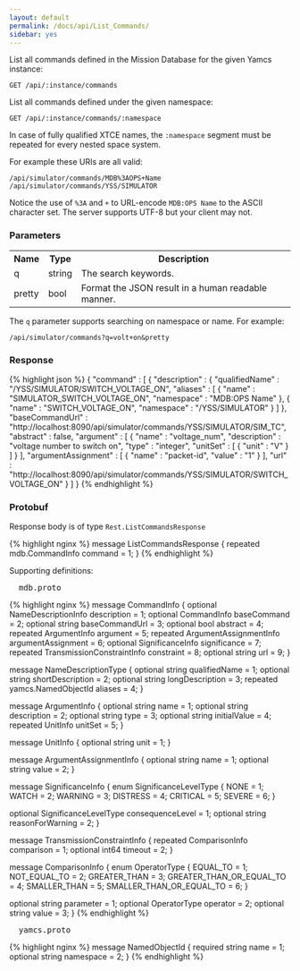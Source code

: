 ```yaml
---
layout: default
permalink: /docs/api/List_Commands/
sidebar: yes
---
```


List all commands defined in the Mission Database for the given Yamcs instance:

    GET /api/:instance/commands


List all commands defined under the given namespace:

    GET /api/:instance/commands/:namespace
    
In case of fully qualified XTCE names, the `:namespace` segment must be repeated for every nested space system.

For example these URIs are all valid:

    /api/simulator/commands/MDB%3AOPS+Name
    /api/simulator/commands/YSS/SIMULATOR
    
Notice the use of `%3A` and `+` to URL-encode `MDB:OPS Name` to the ASCII character set. The server supports UTF-8 but your client may not.


### Parameters

<table class="inline">
  <tr>
    <th>Name</th>
    <th>Type</th>
    <th>Description</th>
  </tr>
  <tr>
    <td class="code">q</td>
    <td class="code">string</td>
    <td>The search keywords.</td>
  </tr>
  <tr>
    <td class="code">pretty</td>
    <td class="code">bool</td>
    <td>Format the JSON result in a human readable manner.</td>
  </tr>
</table>

The `q` parameter supports searching on namespace or name. For example:

    /api/simulator/commands?q=volt+on&pretty 


### Response

{% highlight json %}
{
  "command" : [ {
    "description" : {
      "qualifiedName" : "/YSS/SIMULATOR/SWITCH_VOLTAGE_ON",
      "aliases" : [ {
        "name" : "SIMULATOR_SWITCH_VOLTAGE_ON",
        "namespace" : "MDB:OPS Name"
      }, {
        "name" : "SWITCH_VOLTAGE_ON",
        "namespace" : "/YSS/SIMULATOR"
      } ]
    },
    "baseCommandUrl" : "http://localhost:8090/api/simulator/commands/YSS/SIMULATOR/SIM_TC",
    "abstract" : false,
    "argument" : [ {
      "name" : "voltage_num",
      "description" : "voltage number to switch on",
      "type" : "integer",
      "unitSet" : [ {
        "unit" : "V"
      } ]
    } ],
    "argumentAssignment" : [ {
      "name" : "packet-id",
      "value" : "1"
    } ],
    "url" : "http://localhost:8090/api/simulator/commands/YSS/SIMULATOR/SWITCH_VOLTAGE_ON"
  } ]
}
{% endhighlight %}


### Protobuf

Response body is of type `Rest.ListCommandsResponse`

{% highlight nginx %}
message ListCommandsResponse {
  repeated mdb.CommandInfo command = 1;
}
{% endhighlight %}

Supporting definitions:

<pre class="header">
  mdb.proto
</pre>

{% highlight nginx %}
message CommandInfo {
  optional NameDescriptionInfo description = 1;
  optional CommandInfo baseCommand = 2;
  optional string baseCommandUrl = 3;
  optional bool abstract = 4;
  repeated ArgumentInfo argument = 5;
  repeated ArgumentAssignmentInfo argumentAssignment = 6;
  optional SignificanceInfo significance = 7;
  repeated TransmissionConstraintInfo constraint = 8;
  optional string url = 9;
}

message NameDescriptionType {
  optional string qualifiedName = 1;
  optional string shortDescription = 2;
  optional string longDescription = 3;
  repeated yamcs.NamedObjectId aliases = 4;
}

message ArgumentInfo {
  optional string name = 1;
  optional string description = 2;
  optional string type = 3;
  optional string initialValue = 4;
  repeated UnitInfo unitSet = 5;
}

message UnitInfo {
  optional string unit = 1;
}

message ArgumentAssignmentInfo {
  optional string name = 1;
  optional string value = 2;
}

message SignificanceInfo {
  enum SignificanceLevelType {
    NONE = 1;
    WATCH = 2;
    WARNING = 3;
    DISTRESS = 4;
    CRITICAL = 5;
    SEVERE = 6;
  }

  optional SignificanceLevelType consequenceLevel = 1;
  optional string reasonForWarning = 2;
}

message TransmissionConstraintInfo {
  repeated ComparisonInfo comparison = 1;
  optional int64 timeout = 2;
}

message ComparisonInfo {
  enum OperatorType {
    EQUAL_TO = 1;
    NOT_EQUAL_TO = 2;
    GREATER_THAN = 3;
    GREATER_THAN_OR_EQUAL_TO = 4;
    SMALLER_THAN = 5;
    SMALLER_THAN_OR_EQUAL_TO = 6;
  }

  optional string parameter = 1;
  optional OperatorType operator = 2;
  optional string value = 3;
}
{% endhighlight %}


<pre class="header">
  yamcs.proto
</pre>

{% highlight nginx %}
message NamedObjectId {
  required string name = 1;
  optional string namespace = 2;
}
{% endhighlight %}
